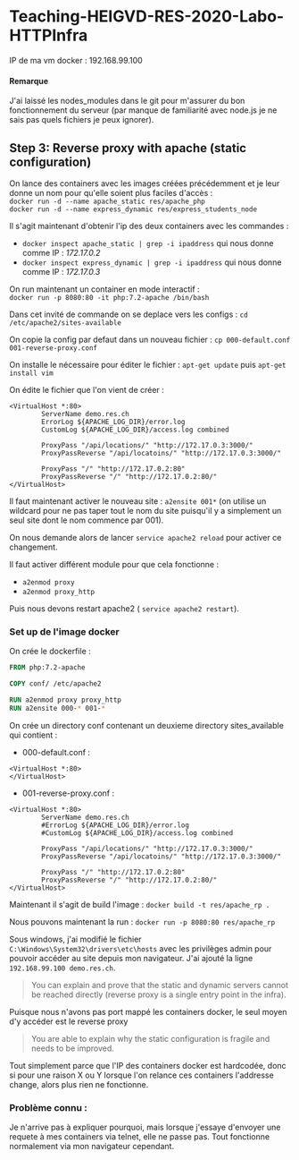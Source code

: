 # Teaching-HEIGVD-RES-2020-Labo-HTTPInfra

IP de ma vm docker : 192.168.99.100

#### Remarque
J'ai laissé les nodes_modules dans le git pour m'assurer du bon fonctionnement du serveur (par manque de familiarité avec node.js je ne sais pas quels fichiers je peux ignorer).

## Step 3: Reverse proxy with apache (static configuration)

On lance des containers avec les images créées précédemment et je leur donne un nom pour qu'elle soient plus faciles d'accès :  
`docker run -d --name apache_static res/apache_php`  
`docker run -d --name express_dynamic res/express_students_node`

Il s'agit maintenant d'obtenir l'ip des deux containers avec les commandes :  
* `docker inspect apache_static | grep -i ipaddress` qui nous donne comme IP : *172.17.0.2*
* `docker inspect express_dynamic | grep -i ipaddress` qui nous donne comme IP : *172.17.0.3*

On run maintenant un container en mode interactif :  
`docker run -p 8080:80 -it php:7.2-apache /bin/bash `  

Dans cet invité de commande on se deplace vers les configs : 
`cd /etc/apache2/sites-available`

On copie la config par defaut dans un nouveau fichier :
`cp 000-default.conf 001-reverse-proxy.conf`

On installe le nécessaire pour éditer le fichier :
`apt-get update` puis `apt-get install vim`

On édite le fichier que l'on vient de créer : 
``` 
<VirtualHost *:80>
        ServerName demo.res.ch                                                                                                                                                                                                                          
        ErrorLog ${APACHE_LOG_DIR}/error.log
        CustomLog ${APACHE_LOG_DIR}/access.log combined

        ProxyPass "/api/locations/" "http://172.17.0.3:3000/"
        ProxyPassReverse "/api/locatoins/" "http://172.17.0.3:3000/"

        ProxyPass "/" "http://172.17.0.2:80"
        ProxyPassReverse "/" "http://172.17.0.2:80/"
</VirtualHost>                                                                     
``` 

Il faut maintenant activer le nouveau site : 
`a2ensite 001*` (on utilise un wildcard pour ne pas taper tout le nom du site puisqu'il y a simplement un seul site dont le nom commence par 001).

On nous demande alors de lancer `service apache2 reload` pour activer ce changement.

Il faut activer différent module pour que cela fonctionne :
* `a2enmod proxy`
* `a2enmod proxy_http`

Puis nous devons restart apache2 ( `service apache2 restart`).

### Set up de l'image docker

On crée le dockerfile :
```dockerfile
FROM php:7.2-apache

COPY conf/ /etc/apache2

RUN a2enmod proxy proxy_http
RUN a2ensite 000-* 001-*
```

On crée un directory conf contenant un deuxieme directory sites_available qui contient : 
* 000-default.conf :
```
<VirtualHost *:80>
</VirtualHost>
```

* 001-reverse-proxy.conf :

```
<VirtualHost *:80>
        ServerName demo.res.ch                                                                                                                                                                                                                          
        #ErrorLog ${APACHE_LOG_DIR}/error.log
        #CustomLog ${APACHE_LOG_DIR}/access.log combined

        ProxyPass "/api/locations/" "http://172.17.0.3:3000/"
        ProxyPassReverse "/api/locatoins/" "http://172.17.0.3:3000/"

        ProxyPass "/" "http://172.17.0.2:80"
        ProxyPassReverse "/" "http://172.17.0.2:80/"
</VirtualHost>  
```

Maintenant il s'agit de build l'image : 
`docker build -t res/apache_rp .`

Nous pouvons maintenant la run :
`docker run -p 8080:80 res/apache_rp`

Sous windows, j'ai modifié le fichier `C:\Windows\System32\drivers\etc\hosts` avec les privilèges admin pour pouvoir accéder au site depuis mon navigateur. J'ai ajouté la ligne `192.168.99.100 demo.res.ch`.

> You can explain and prove that the static and dynamic servers cannot be reached directly (reverse proxy is a single entry point in the infra).

Puisque nous n'avons pas port mappé les containers docker, le seul moyen d'y accéder est le reverse proxy

> You are able to explain why the static configuration is fragile and needs to be improved.

Tout simplement parce que l'IP des containers docker est hardcodée, donc si pour une raison X ou Y lorsque l'on relance ces containers l'addresse change, alors plus rien ne fonctionne.

### Problème connu : 
Je n'arrive pas à expliquer pourquoi, mais lorsque j'essaye d'envoyer une requete à mes containers via telnet, elle ne passe pas. Tout fonctionne normalement via mon navigateur cependant.